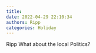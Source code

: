 ```yaml
---
title: 
date: 2022-04-29 22:10:34
authors: Ripp
categories: Holiday
---
```


 Ripp
What about the local
Politics?